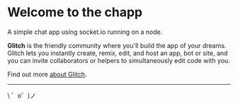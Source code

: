 Welcome to the chapp
=========================

A simple chat app using socket.io running on a node.

**Glitch** is the friendly community where you'll build the app of your dreams. Glitch lets you instantly create, remix, edit, and host an app, bot or site, and you can invite collaborators or helpers to simultaneously edit code with you.

Find out more [about Glitch](https://glitch.com/about).

-------------------

\ ゜o゜)ノ
